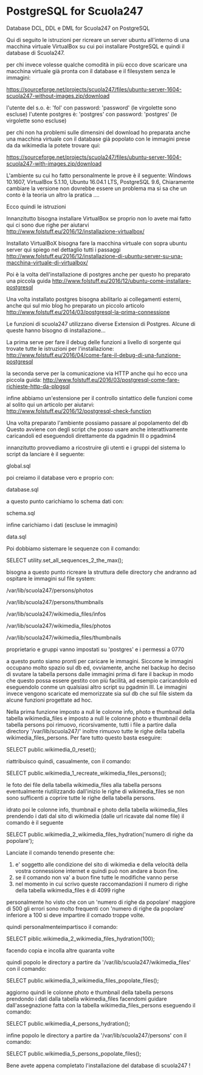 PostgreSQL for Scuola247
========================

Database DCL, DDL e DML for Scuola247 on PostgreSQL

Qui di seguito le istruzioni per ricreare un server ubuntu 
all'interno di una macchina virtuale VirtualBox
su cui poi installare PostgreSQL e quindi il database di Scuola247.

per chi invece volesse qualche comodità in più ecco dove scaricare una macchina 
virtuale già pronta con il database e il filesystem senza le immagini:

https://sourceforge.net/projects/scuola247/files/ubuntu-server-1604-scuola247-without-images.zip/download

l'utente del s.o. è: 'fol' con password: 'password' (le virgolette sono escluse)
l'utente postgres è: 'postgres' con password: 'postgres' (le virgolette sono escluse)

per chi non ha problemi sulle dimensini del download ho preparata anche una macchina virtuale con il database 
già popolato con le immagini prese da da wikimedia la potete trovare qui:

https://sourceforge.net/projects/scuola247/files/ubuntu-server-1604-scuola247-with-images.zip/download

L'ambiente su cui ho fatto personalmente le prove è il seguente:
Windows 10.1607,
VirtualBox 5.1.10, 
Ubuntu 16.04.1 LTS,
PostgreSQL 9.6, 
Chiaramente cambiare la versione non dovrebbe essere un problema
ma si sa che un conto è la teoria un altro la pratica ....

Ecco quindi le istruzioni

Innanzitutto bisogna installare VirtualBox
se proprio non lo avete mai fatto qui ci sono due righe per aiutarvi
http://www.folstuff.eu/2016/12/installazione-virtualbox/

Installato VirtualBoX bisogna fare la macchina
virtuale con sopra ubuntu server
qui spiego nel dettaglio tutti i passaggi 
http://www.folstuff.eu/2016/12/installazione-di-ubuntu-server-su-una-macchina-virtuale-di-virtualbox/

Poi è la volta dell'installazione di postgres
anche per questo ho preparato una piccola guida
http://www.folstuff.eu/2016/12/ubuntu-come-installare-postgresql

Una volta installato postgres bisogna abilitarlo ai collegamenti 
esterni, anche qui sul mio blog ho preparato un piccolo articolo
http://www.folstuff.eu/2014/03/postgresql-la-prima-connessione

Le funzioni di scuola247 utilizzano diverse Extension di Postgres.
Alcune di queste hanno bisogno di installazione...

La prima serve per fare il debug delle funzioni a livello di sorgente
qui trovate tutte le istruzioni per l'installazione: 
http://www.folstuff.eu/2016/04/come-fare-il-debug-di-una-funzione-postgresql

la seconda serve per la comunicazione via HTTP
anche qui ho ecco una piccola guida: 
http://www.folstuff.eu/2016/03/postgresql-come-fare-richieste-http-da-plpgsql

infine abbiamo un'estensione per il controllo sintattico delle funzioni
come al solito qui un articolo per aiutarvi: 
http://www.folstuff.eu/2016/12/postgresql-check-function

Una volta preparato l'ambiente possiamo passare al popolamento del db
Questo avviene con degli script che posso usare anche interattivamente
caricandoli ed eseguendoli direttamente da pgadmin III o pgadmin4

innanzitutto provvediamo a ricostruire gli utenti e i gruppi del sistema
lo script da lanciare è il seguente:

global.sql

poi creiamo il database vero e proprio con:

database.sql

a questo punto carichiamo lo schema dati con:

schema.sql

infine carichiamo i dati (escluse le immagini)

data.sql

Poi dobbiamo sistemare le sequenze con il comando:

SELECT utility.set_all_sequences_2_the_max();

bisogna a questo punto ricreare la struttura
delle directory che andranno ad ospitare
le immagini sul file system:

/var/lib/scuola247/persons/photos

/var/lib/scuola247/persons/thumbnails

/var/lib/scuola247/wikimedia_files/infos

/var/lib/scuola247/wikimedia_files/photos

/var/lib/scuola247/wikimedia_files/thumbnails

proprietario e gruppi vanno impostati su 'postgres'
e i permessi a 0770

a questo punto siamo pronti per caricare le immagini.
Siccome le immagini occupano molto spazio sul db ed, ovviamente,
anche nel backup ho deciso di svutare la tabella persons dalle immagini
prima di fare il backup in modo che questo possa essere gestito 
con più facilità, ad esempio caricandolo ed eseguendolo conme un qualsiasi 
altro script su pgadmin III.
Le immagini invece vengono scaricate ed memorizzate sia sul db che sul
file sistem da alcune funzioni progettate ad hoc.

Nella prima funzione imposto a null le colonne info, photo e thumbnail 
della tabella wikimedia_files e imposto a null le colonne photo e thumbnail 
della tabella persons poi rimuovo, ricorsivamente, tutti i file 
a partire dalla directory '/var/lib/scuola247/' 
inoltre rimuovo tutte le righe della tabella wikimedia_files_persons.
Per fare tutto questo basta eseguire:

SELECT public.wikimedia_0_reset();

riattribuisco quindi, casualmente, con il comando:

SELECT public.wikimedia_1_recreate_wikimedia_files_persons();

le foto dei file della tabella wikimedia_files alla tabella persons eventualmente
riutilizzando dall'inizio le righe di wikimedia_files se non sono sufficenti a coprire
tutte le righe della tabella persons.

idrato poi le colonne info, thumbnail e photo della tabella wikimedia_files 
prendendo i dati dal sito di wikimedia (dalle url ricavate dal nome file)
il comando è il seguente

SELECT public.wikimedia_2_wikimedia_files_hydration('numero di righe da popolare');

Lanciate il comando tenendo presente che:
1) e' soggetto alle condizione del sito di wikimedia e della velocità della vostra
connessione internet e quindi può non andare a buon fine.
2) se il comando non va' a buon fine tutte le modifiche vanno perse
3) nel momento in cui scrivo queste raccomandazioni il numero di righe della tabella
wikimedia_files è di 4099 righe

personalmente ho visto che con un 'numero di righe da popolare' maggiore di 500
gli errori sono molto frequenti con 'numero di righe da popolare' inferiore a 100
si deve impartire il comado troppe volte.

quindi personalmenteimpartisco il comando:

SELECT piblic.wikimedia_2_wikimedia_files_hydration(100);

facendo copia e incolla altre quaranta volte 

quindi popolo le directory a partire da '/var/lib/scuola247/wikimedia_files' 
con il comando:

SELECT public.wikimedia_3_wikimedia_files_popolate_files();

aggiorno quindi le colonne photo e thumbnail della tabella persons 
prendondo i dati dalla tabella wikimedia_files facendomi guidare
dall'assegnazione fatta con la tabella wikimedia_files_persons
eseguendo il comando:

SELECT public.wikimedia_4_persons_hydration();

infine popolo le directory a partire da '/var/lib/scuola247/persons' 
con il comando:

SELECT public.wikimedia_5_persons_popolate_files(); 

Bene avete appena completato l'installazione del database di scuola247 !

